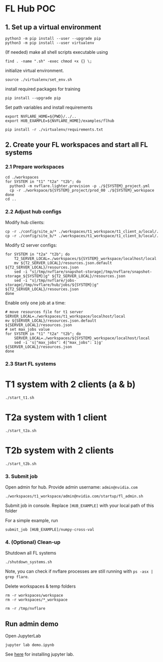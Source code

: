# FL Hub POC

## 1. Set up a virtual environment
```
python3 -m pip install --user --upgrade pip
python3 -m pip install --user virtualenv
```
(If needed) make all shell scripts executable using
```
find . -name ".sh" -exec chmod +x {} \;
```
initialize virtual environment.
```
source ./virtualenv/set_env.sh
```
install required packages for training
```
pip install --upgrade pip
```

Set path variables and install requirements
```
export NVFLARE_HOME=${PWD}/../..
export HUB_EXAMPLE=${NVFLARE_HOME}/examples/flhub

pip install -r ./virtualenv/requirements.txt
```

## 2. Create your FL workspaces and start all FL systems

### 2.1 Prepare workspaces
```
cd ./workspaces
for SYSTEM in "t1" "t2a" "t2b"; do
  python3 -m nvflare.lighter.provision -p ./${SYSTEM}_project.yml
  cp -r ./workspace/${SYSTEM}_project/prod_00 ./${SYSTEM}_workspace
done
cd ..
```

### 2.2 Adjust hub configs

Modify hub clients:
```
cp -r ./config/site_a/* ./workspaces/t1_workspace/t1_client_a/local/.
cp -r ./config/site_b/* ./workspaces/t1_workspace/t1_client_b/local/.
```

Modify t2 server configs:
```
for SYSTEM in "t2a" "t2b"; do
    T2_SERVER_LOCAL=./workspaces/${SYSTEM}_workspace/localhost/local
    mv ${T2_SERVER_LOCAL}/resources.json.default ${T2_SERVER_LOCAL}/resources.json
    sed -i "s|/tmp/nvflare/snapshot-storage|/tmp/nvflare/snapshot-storage_${SYSTEM}|g" ${T2_SERVER_LOCAL}/resources.json
    sed -i "s|/tmp/nvflare/jobs-storage|/tmp/nvflare/hub/jobs/${SYSTEM}|g" ${T2_SERVER_LOCAL}/resources.json
done
```
Enable only one job at a time:
```
# move resources file for t1 server
SERVER_LOCAL=./workspaces/t1_workspace/localhost/local
mv ${SERVER_LOCAL}/resources.json.default ${SERVER_LOCAL}/resources.json
# set max_jobs value
for SYSTEM in "t1" "t2a" "t2b"; do
    SERVER_LOCAL=./workspaces/${SYSTEM}_workspace/localhost/local
    sed -i 's|"max_jobs": 4|"max_jobs": 1|g' ${SERVER_LOCAL}/resources.json
done
```

### 2.3 Start FL systems

# T1 system with 2 clients (a & b)
```
./start_t1.sh
```

# T2a system with 1 client
```
./start_t2a.sh
```

# T2b system with 2 clients
```
./start_t2b.sh
```

### 3. Submit job

Open admin for hub. Provide admin username: `admin@nvidia.com`
```
./workspaces/t1_workspace/admin@nvidia.com/startup/fl_admin.sh
```

Submit job in console. Replace `[HUB_EXAMPLE]` with your local path of this folder

For a simple example, run
```
submit_job [HUB_EXAMPLE]/numpy-cross-val
```


### 4. (Optional) Clean-up

Shutdown all FL systems
```
./shutdown_systems.sh
```

Note, you can check if nvflare processes are still running with `ps -asx | grep flare`.

Delete workspaces & temp folders
```
rm -r workspaces/workspace
rm -r workspaces/*_workspace

rm -r /tmp/nvflare
```

## Run admin demo

Open JupyterLab
```
jupyter lab demo.ipynb
```
See [here](https://jupyterlab.readthedocs.io/en/stable/getting_started/installation.html) for installing jupyter lab.
